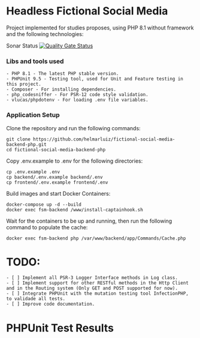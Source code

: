 # Headless Fictional Social Media

Project implemented for studies proposes, using PHP 8.1 without framework and the following technologies:

Sonar Status [![Quality Gate Status](https://sonarcloud.io/api/project_badges/measure?project=helmarluiz_fictional-social-media-backend-php&metric=alert_status)](https://sonarcloud.io/summary/new_code?id=helmarluiz_fictional-social-media-backend-php)

### Libs and tools used
    - PHP 8.1 - The latest PHP stable version.
    - PHPUnit 9.5 - Testing tool, used for Unit and Feature testing in this project.
    - Composer - For installing dependencies.
    - php_codesniffer - For PSR-12 code style validation.
    - vlucas/phpdotenv - For loading .env file variables.

### Application Setup
Clone the repository and run the following commands:

    git clone https://github.com/helmarluiz/fictional-social-media-backend-php.git
    cd fictional-social-media-backend-php


Copy .env.example to .env for the following directories:

    cp .env.example .env
    cp backend/.env.example backend/.env
    cp frontend/.env.example frontend/.env

Build images and start Docker Containers:

    docker-compose up -d --build
    docker exec fsm-backend /www/install-captainhook.sh

Wait for the containers to be up and running, then run the following command to populate the cache:

    docker exec fsm-backend php /var/www/backend/app/Commands/Cache.php

# TODO:
    - [ ] Implement all PSR-3 Logger Interface methods in Log class.
    - [ ] Implement support for other RESTful methods in the Http Client and in the Routing system (Only GET and POST supported for now).
    - [ ] Integrate PHPUnit with the mutation testing tool InfectionPHP, to validade all tests.
    - [ ] Improve code documentation.
  


# PHPUnit Test Results
